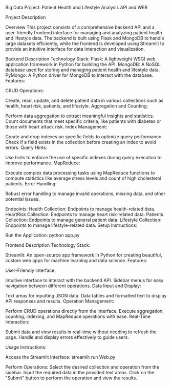 
Big Data Project: Patient Health and Lifestyle Analysis API and WEB

Project Description

Overview
This project consists of a comprehensive backend API and a user-friendly frontend interface for managing and analyzing patient health and lifestyle data. The backend is built using Flask and MongoDB to handle large datasets efficiently, while the frontend is developed using Streamlit to provide an intuitive interface for data interaction and visualization.

Backend Description
Technology Stack:
Flask: A lightweight WSGI web application framework in Python for building the API.
MongoDB: A NoSQL database used for storing and managing patient health and lifestyle data.
PyMongo: A Python driver for MongoDB to interact with the database.
Features:

CRUD Operations:

Create, read, update, and delete patient data in various collections such as health, heart risk, patients, and lifestyle.
Aggregation and Counting:

Perform data aggregation to extract meaningful insights and statistics.
Count documents that meet specific criteria, like patients with diabetes or those with heart attack risk.
Index Management:

Create and drop indexes on specific fields to optimize query performance.
Check if a field exists in the collection before creating an index to avoid errors.
Query Hints:

Use hints to enforce the use of specific indexes during query execution to improve performance.
MapReduce:

Execute complex data processing tasks using MapReduce functions to compute statistics like average stress levels and count of high cholesterol patients.
Error Handling:

Robust error handling to manage invalid operations, missing data, and other potential issues.

Endpoints:
Health Collection: Endpoints to manage health-related data.
HeartRisk Collection: Endpoints to manage heart risk-related data.
Patients Collection: Endpoints to manage general patient data.
Lifestyle Collection: Endpoints to manage lifestyle-related data.
Setup Instructions:



Run the Application:
python app.py

Frontend Description
Technology Stack:

Streamlit: An open-source app framework in Python for creating beautiful, custom web apps for machine learning and data science.
Features:

User-Friendly Interface:

Intuitive interface to interact with the backend API.
Sidebar menus for easy navigation between different operations.
Data Input and Display:

Text areas for inputting JSON data.
Data tables and formatted text to display API responses and results.
Operation Management:

Perform CRUD operations directly from the interface.
Execute aggregation, counting, indexing, and MapReduce operations with ease.
Real-Time Interaction:

Submit data and view results in real-time without needing to refresh the page.
Handle and display errors effectively to guide users.

Usage Instructions:

Access the Streamlit Interface:
streamlit run Web.py

Perform Operations:
Select the desired collection and operation from the sidebar.
Input the required data in the provided text areas.
Click on the "Submit" button to perform the operation and view the results.
